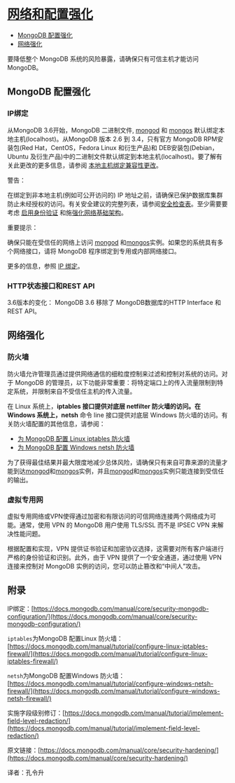 # [网络和配置强化](https://docs.mongodb.com/manual/core/security-hardening/ "Permalink to this headline")


-   [MongoDB 配置强化](https://docs.mongodb.com/manual/core/security-hardening/#mongodb-configuration-hardening)
-   [网络强化](https://docs.mongodb.com/manual/core/security-hardening/#network-hardening)

要降低整个 MongoDB 系统的风险暴露，请确保只有可信主机才能访问 MongoDB。


## MongoDB 配置强化

### IP绑定


从MongoDB 3.6开始，MongoDB 二进制文件, [mongod](https://docs.mongodb.com/manual/reference/program/mongod/#bin.mongod) 和 [mongos](https://docs.mongodb.com/manual/reference/program/mongos/#bin.mongos) 默认绑定本地主机(localhost)。从MongoDB 版本 2.6 到 3.4，只有官方 MongoDB RPM安装包(Red Hat，CentOS，Fedora Linux 和衍生产品)和 DEB安装包(Debian，Ubuntu 及衍生产品)中的二进制文件默认绑定到本地主机(localhost)。要了解有关此更改的更多信息，请参阅 [本地主机绑定兼容性更改](https://docs.mongodb.com/manual/release-notes/3.6-compatibility/#bind-ip-compatibility)。


警告：

在绑定到非本地主机(例如可公开访问的) IP 地址之前，请确保已保护数据库集群防止未经授权的访问。有关安全建议的完整列表，请参阅[安全检查表](https://docs.mongodb.com/manual/administration/security-checklist/)。至少需要要考虑 [启用身份验证](https://docs.mongodb.com/manual/administration/security-checklist/#checklist-auth) 和施[强化网络基础架构](https://docs.mongodb.com/manual/core/security-hardening/#)。


重要提示：

确保只能在受信任的网络上访问 [mongod](https://docs.mongodb.com/manual/reference/program/mongod/#bin.mongod) 和[mongos](https://docs.mongodb.com/manual/reference/program/mongos/#bin.mongos)实例。如果您的系统具有多个网络接口，请将 MongoDB 程序绑定到专用或内部网络接口。

更多的信息，参照 [IP 绑定](https://docs.mongodb.com/manual/core/security-mongodb-configuration/)。


### HTTP状态接口和REST API

3.6版本的变化： MongoDB 3.6 移除了 MongoDB数据库的HTTP Interface 和REST API。


## 网络强化


### 防火墙

防火墙允许管理员通过提供网络通信的细粒度控制来过滤和控制对系统的访问。对于 MongoDB 的管理员，以下功能非常重要：将特定端口上的传入流量限制到特定系统，并限制来自不受信任主机的传入流量。


在 Linux 系统上，**iptables **接口提供对底层 **netfilter** 防火墙的访问。在 Windows 系统上**，netsh** 命令 line 接口提供对底层 Windows 防火墙的访问。有关防火墙配置的其他信息，请参阅：

-   [为 MongoDB 配置 Linux iptables 防火墙](https://docs.mongodb.com/manual/tutorial/configure-linux-iptables-firewall/)
-   [为 MongoDB 配置 Windows netsh 防火墙](https://docs.mongodb.com/manual/tutorial/configure-windows-netsh-firewall/)

为了获得最佳结果并最大限度地减少总体风险，请确保只有来自可靠来源的流量才能到达[mongod](https://docs.mongodb.com/manual/reference/program/mongod/#bin.mongod)和[mongos](https://docs.mongodb.com/manual/reference/program/mongos/#bin.mongos)实例，并且[mongod](https://docs.mongodb.com/manual/reference/program/mongod/#bin.mongod)和[mongos](https://docs.mongodb.com/manual/reference/program/mongos/#bin.mongos)实例只能连接到受信任的输出。


### 虚拟专用网

虚拟专用网络或VPN使得通过加密和有限访问的可信网络连接两个网络成为可能。通常，使用 VPN 的 MongoDB 用户使用 TLS/SSL 而不是 IPSEC VPN 来解决性能问题。

根据配置和实现，VPN 提供证书验证和加密协议选择，这需要对所有客户端进行严格的身份验证和识别。此外，由于 VPN 提供了一个安全通道，通过使用 VPN 连接来控制对 MongoDB 实例的访问，您可以防止篡改和“中间人”攻击。


## 附录

IP绑定：[https://docs.mongodb.com/manual/core/security-mongodb-configuration/](https://docs.mongodb.com/manual/core/security-mongodb-configuration/)

`iptables`为MongoDB 配置Linux 防火墙：[https://docs.mongodb.com/manual/tutorial/configure-linux-iptables-firewall/](https://docs.mongodb.com/manual/tutorial/configure-linux-iptables-firewall/)

`netsh`为MongoDB 配置Windows 防火墙：[https://docs.mongodb.com/manual/tutorial/configure-windows-netsh-firewall/](https://docs.mongodb.com/manual/tutorial/configure-windows-netsh-firewall/)

实施字段级别修订：[https://docs.mongodb.com/manual/tutorial/implement-field-level-redaction/](https://docs.mongodb.com/manual/tutorial/implement-field-level-redaction/)


原文链接：[https://docs.mongodb.com/manual/core/security-hardening/](https://docs.mongodb.com/manual/core/security-hardening/)

译者：孔令升

